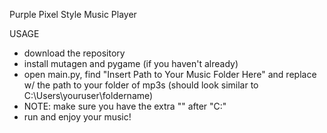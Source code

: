 Purple Pixel Style Music Player

USAGE
 - download the repository
 - install mutagen and pygame (if you haven't already)
 - open main.py, find "Insert Path to Your Music Folder Here" and replace w/ the path to your folder of mp3s (should look similar to C:\\Users\youruser\foldername)
 - NOTE: make sure you have the extra "\" after "C:"
 - run and enjoy your music!

